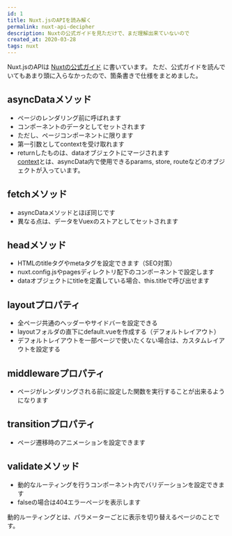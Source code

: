 ```yaml
---
id: 1
title: Nuxt.jsのAPIを読み解く
permalink: nuxt-api-decipher
description: Nuxtの公式ガイドを見ただけで、まだ理解出来ていないので
created_at: 2020-03-28
tags: nuxt
---
```


Nuxt.jsのAPIは [Nuxtの公式ガイド](https://ja.nuxtjs.org/api) に書いています。
ただ、公式ガイドを読んでいてもあまり頭に入らなかったので、箇条書きで仕様をまとめました。

## asyncDataメソッド
- ページのレンダリング前に呼ばれます
- コンポーネントのデータとしてセットされます
- ただし、ページコンポーネントに限ります
- 第一引数としてcontextを受け取れます
- returnしたものは、dataオブジェクトにマージされます  
[context](https://ja.nuxtjs.org/api/context)とは、asyncData内で使用できるparams, store, routeなどのオブジェクトが入っています。

## fetchメソッド
- asyncDataメソッドとほぼ同じです
- 異なる点は、データをVuexのストアとしてセットされます

## headメソッド
- HTMLのtitleタグやmetaタグを設定できます（SEO対策）
- nuxt.config.jsやpagesディレクトリ配下のコンポーネントで設定します
- dataオブジェクトにtitleを定義している場合、this.titleで呼び出せます

## layoutプロパティ
- 全ページ共通のヘッダーやサイドバーを設定できる
- layoutフォルダの直下にdefault.vueを作成する（デフォルトレイアウト）
- デフォルトレイアウトを一部ページで使いたくない場合は、カスタムレイアウトを設定する

## middlewareプロパティ
- ページがレンダリングされる前に設定した関数を実行することが出来るようになります

## transitionプロパティ
- ページ遷移時のアニメーションを設定できます

## validateメソッド
- 動的なルーティングを行うコンポーネント内でバリデーションを設定できます  
- falseの場合は404エラーページを表示します

動的ルーティングとは、パラメーターごとに表示を切り替えるページのことです。


